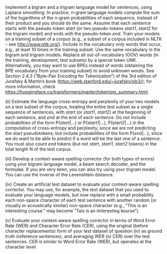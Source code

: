 Implement a bigram and a trigram language model for sentences, using Laplace smoothing.
In practice, n-gram language models compute the sum of the logarithms of the n-gram probabilities of each sequence,
instead of their product and you should do the same. Assume that each sentence starts with the pseudo-token
*start* (or two pseudo-tokens *start1*, *start2* for the trigram model) and ends with the
pseudo-token *end*. Train your models on a training subset of a corpus (e.g., a subset of a
corpus included in NLTK – see http://www.nltk.org/). Include in the vocabulary only words
that occur, e.g., at least 10 times in the training subset. Use the same vocabulary in the bigram
and trigram models. Replace all out-of-vocabulary (OOV) words (in the training,
development, test subsets) by a special token *UNK*. Alternatively, you may want to use
BPEs instead of words (obtaining the BPE vocabulary from your training subset) to avoid
unknown words. See Section 2.4.3 (“Byte-Pair Encoding for Tokenization”) of the 3rd edition
of Jurafsky & Martin’s book (https://web.stanford.edu/~jurafsky/slp3/); for more information,
check https://huggingface.co/transformers/master/tokenizer_summary.html.
                                  
(ii) Estimate the language cross-entropy and perplexity of your two models on a test subset of
the corpus, treating the entire test subset as a single sequence of sentences, with *start* (or
*start1*, *start2*) at the beginning of each sentence, and *end* at the end of each sentence.
Do not include probabilities of the form P(*start*|…) or P(*start1*|…), P(*start2*|…) in the
computation of cross-entropy and perplexity, since we are not predicting the start pseudotokens; but include probabilities of the form P(*end*|…), since we do want to be able to
predict if a word will be the last one of a sentence. You must also count *end* tokens (but not
*start*, *start1*, *start2* tokens) in the total length N of the test corpus.
                                  
(iii) Develop a context-aware spelling corrector (for both types of errors) using your
bigram language model, a beam search decoder, and the formulae.
If you are very keen, you can also try using your trigram model.
You can use the inverse of the Levenshtein distance. 
                                                  
(iv) Create an artificial test dataset to evaluate your context-aware spelling corrector. You
may use, for example, the test dataset that you used to evaluate your language models, but
now replace with a small probability each non-space character of each test sentence with
another random (or visually or acoustically similar) non-space character (e.g., “This is an
interesting course.” may become “Tais is an imterestieg kourse”).
                                                  
(v) Evaluate your context-aware spelling corrector in terms of Word Error Rate (WER) and
Character Error Rate (CER), using the original (before character replacements) form of your
test dataset of question (iv) as ground truth (reference sentences), and averaging WER (or
CER) over the test sentences. CER is similar to Word Error Rate (WER), but operates at the
character level
